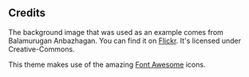 ## Credits
The background image that was used as an example comes from Balamurugan Anbazhagan.
You can find it on <a href="https://www.pexels.com/photo/grayscale-photography-of-mountain-763103/">Flickr</a>.
It's licensed under Creative-Commons.

This theme makes use of the amazing <a href="http://fontawesome.io/">Font Awesome</a> icons.

